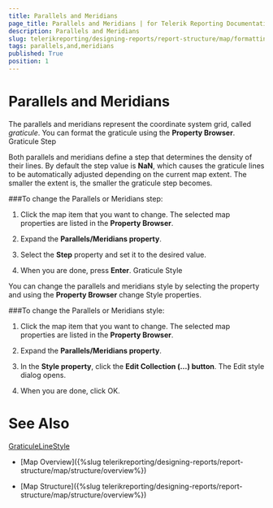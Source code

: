 ```yaml
---
title: Parallels and Meridians
page_title: Parallels and Meridians | for Telerik Reporting Documentation
description: Parallels and Meridians
slug: telerikreporting/designing-reports/report-structure/map/formatting-a-map/parallels-and-meridians
tags: parallels,and,meridians
published: True
position: 1
---
```


# Parallels and Meridians



The parallels and meridians represent the coordinate system grid, called *graticule*.         You can format the graticule using the __Property Browser__.       Graticule Step

Both parallels and meridians define a step that determines the density of their lines. By default the step value is __NaN__, which           causes the graticule lines to be automatically adjusted depending on the current map extent.           The smaller the extent is, the smaller the graticule step becomes.         

###To change the Parallels or Meridians step:

1. Click the map item that you want to change.                 The selected map properties are listed in the __Property Browser__.               

1. Expand the __Parallels/Meridians property__.               

1. Select the __Step__ property and set it to the desired value.               

1. When you are done, press __Enter__.               Graticule Style

You can change the parallels and meridians style by selecting the property and using the __Property Browser__ change Style properties.         

###To change the Parallels or Meridians style:

1. Click the map item that you want to change.                   The selected map properties are listed in the __Property Browser__.                 

1. Expand the __Parallels/Meridians property__.                 

1. In the __Style property__, click the __Edit Collection (…) button__.                     The Edit style dialog opens.                 

1. When you are done, click OK.                 

# See Also
[GraticuleLine](/reporting/api/Telerik.Reporting.GraticuleLine)[Style](/reporting/api/Telerik.Reporting.Drawing.Style)

 * [Map Overview]({%slug telerikreporting/designing-reports/report-structure/map/structure/overview%})

 * [Map Structure]({%slug telerikreporting/designing-reports/report-structure/map/structure/overview%})
